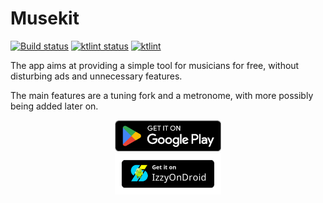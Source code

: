 # Musekit

<p>
<a href="https://github.com/Kwasow/Musekit/actions/workflows/android.yml"><img src="https://github.com/Kwasow/Musekit/actions/workflows/android.yml/badge.svg" alt="Build status"></a>
<a href="https://github.com/Kwasow/Musekit/actions/workflows/ktlint.yml"><img src="https://github.com/Kwasow/Musekit/actions/workflows/ktlint.yml/badge.svg" alt="ktlint status"></a>
<a href="https://ktlint.github.io/"><img src="https://img.shields.io/badge/code%20style-%E2%9D%A4-FF4081.svg" alt="ktlint"></a>
</p>

The app aims at providing a simple tool for musicians for free, without
disturbing ads and unnecessary features.

The main features are a tuning fork and a metronome, with more possibly
being added later on.

<a href="https://play.google.com/store/apps/details?id=com.kwasow.musekit">
  <center>
    <img src="assets/GooglePlay.png" width="170">
  </center>
</a>

<a href="https://apt.izzysoft.de/fdroid/index/apk/com.kwasow.musekit">
  <center>
    <img src="assets/IzzyOnDroid.png" width="170">
  </center>
</a>
